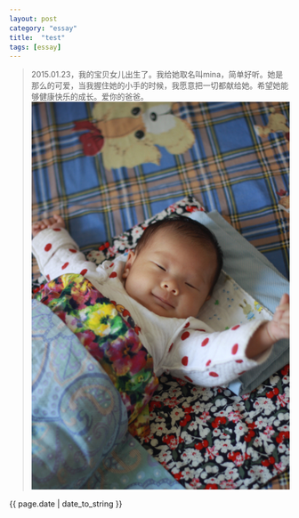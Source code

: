 ```yaml
---
layout: post
category: "essay"
title:  "test"
tags: [essay]
---
```

>    2015.01.23，我的宝贝女儿出生了。我给她取名叫mina，简单好听。她是那么的可爱，当我握住她的小手的时候，我愿意把一切都献给她。希望她能够健康快乐的成长。爱你的爸爸。 
![pic](/images/pic/mina.jpg)
<p>{{ page.date | date_to_string }}</p>
